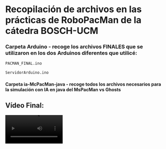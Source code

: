 # Recopilación de archivos en las prácticas de RoboPacMan de la cátedra BOSCH-UCM

### Carpeta Arduino - recoge los archivos FINALES que se utilizaron en los dos Arduinos diferentes que utilicé: 
```bash
PACMAN_FINAL.ino

ServidorArduino.ino
```

#### Carpeta ia-McPacMan-java - recoge todos los archivos necesarios para la simulación con IA en java del MsPacMan vs Ghosts

## Vídeo Final: 
<video src='https://drive.google.com/file/d/1t4GCoLIPjv6Re8mBFZ0xmiJ7zZ3VfwLl/view?usp=drive_link' width=180/>

